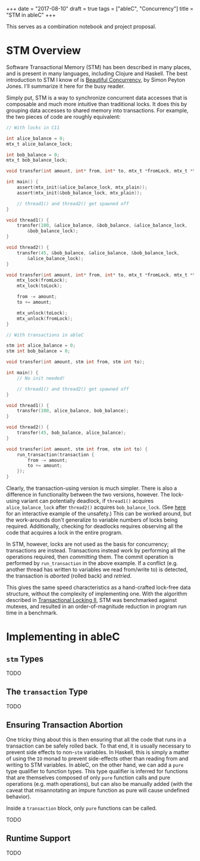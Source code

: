 +++
date = "2017-08-10"
draft = true
tags = ["ableC", "Concurrency"]
title = "STM in ableC"
+++

This serves as a combination notebook and project proposal.

# STM Overview

Software Transactional Memory (STM) has been described in many places, and is present in many languages, including Clojure and Haskell.
The best introduction to STM I know of is [Beautiful Concurrency](https://www.microsoft.com/en-us/research/wp-content/uploads/2016/02/beautiful.pdf), by Simon Peyton Jones.
I'll summarize it here for the busy reader.

Simply put, STM is a way to synchronize concurrent data accesses that is composable and much more intuitive than traditional locks.
It does this by grouping data accesses to shared memory into transactions.
For example, the two pieces of code are roughly equivalent:

```c
// With locks in C11

int alice_balance = 0;
mtx_t alice_balance_lock;

int bob_balance = 0;
mtx_t bob_balance_lock;

void transfer(int amount, int* from, int* to, mtx_t *fromLock, mtx_t *toLock);

int main() {
	assert(mtx_init(&alice_balance_lock, mtx_plain));
	assert(mtx_init(&bob_balance_lock, mtx_plain));

	// thread1() and thread2() get spawned off
}

void thread1() {
	transfer(100, &alice_balance, &bob_balance, &alice_balance_lock,
		&bob_balance_lock);
}

void thread2() {
	transfer(45, &bob_balance, &alice_balance, &bob_balance_lock,
		&alice_balance_lock);
}

void transfer(int amount, int* from, int* to, mtx_t *fromLock, mtx_t *toLock) {
	mtx_lock(fromLock);
	mtx_lock(toLock);

	from -= amount;
	to += amount;

	mtx_unlock(toLock);
	mtx_unlock(fromLock);
}
```

```c
// With transactions in ableC

stm int alice_balance = 0;
stm int bob_balance = 0;

void transfer(int amount, stm int from, stm int to);

int main() {
	// No init needed!

	// thread1() and thread2() get spawned off
}

void thread1() {
	transfer(100, alice_balance, bob_balance);
}

void thread2() {
	transfer(45, bob_balance, alice_balance);
}

void transfer(int amount, stm int from, stm int to) {
	run_transaction(transaction {
		from -= amount;
		to += amount;
	});
}
```

Clearly, the transaction-using version is much simpler.
There is also a difference in functionality between the two versions, however.
The lock-using variant can potentially deadlock, if `thread1()` acquires `alice_balance_lock` after `thread2()` acquires `bob_balance_lock`.
(See [here](https://deadlockempire.github.io/#L2-deadlock) for an interactive example of the unsafety.)
This can be worked around, but the work-arounds don't generalize to variable numbers of locks being required.
Additionally, checking for deadlocks requires observing all the code that acquires a lock in the entire program.

In STM, however, locks are not used as the basis for concurrency; transactions are instead.
Transactions instead work by performing all the operations required, then *committing* them.
The commit operation is performed by `run_transaction` in the above example.
If a conflict (e.g. another thread has written to variables we read from/write to) is detected, the transaction is *aborted* (rolled back) and *retried*.

This gives the same speed characteristics as a hand-crafted lock-free data structure, without the complexity of implementing one.
With the algorithm described in [Transactional Locking II](http://dx.doi.org/10.1007/11864219_14), STM was benchmarked against mutexes, and resulted in an order-of-magnitude reduction in program run time in a benchmark.

# Implementing in ableC

## `stm` Types

TODO

## The `transaction` Type

TODO

## Ensuring Transaction Abortion

One tricky thing about this is then ensuring that all the code that runs in a transaction can be safely rolled back.
To that end, it is usually necessary to prevent side effects to non-`stm` variables.
In Haskell, this is simply a matter of using the `IO` monad to prevent side-effects other than reading from and writing to STM variables.
In ableC, on the other hand, we can add a `pure` type qualifier to function types.
This type qualifier is inferred for functions that are themselves composed of only `pure` function calls and pure operations (e.g. math operations), but can also be manually added (with the caveat that misannotating an impure function as pure will cause undefined behavior).

Inside a `transaction` block, only `pure` functions can be called.

TODO

## Runtime Support

TODO
